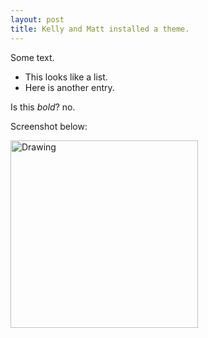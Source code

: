 ```yaml
---
layout: post
title: Kelly and Matt installed a theme. 
---
```

Some text.

* This looks like a list.
* Here is another entry.

Is this *bold*? no.

Screenshot below:

<!-- ![My helpful screenshot]({{site.url}}/assets/cosmicwinner.png =200x) -->

<img src="{{site.url}}/assets/cosmicwinner.png" alt="Drawing" style="width: 300px;"/>

